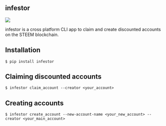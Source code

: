 ## infestor

<img src="https://steemitimages.com/p/C3TZR1g81UNaPs7vzNXHueW5ZM76DSHWEY7onmfLxcK2iPZP7xUgX7ew6iQA4kLF9kUR6ZUFws35JpoWaXbCP13VMZpme1gd1TwaNwuJdLF4VdytcNVvhdx?format=match&mode=fit">

infestor is a cross platform CLI app to claim and create
discounted accounts on the STEEM blockchain.

## Installation

```
$ pip install infestor
```

## Claiming discounted accounts

```
$ infestor claim_account --creator <your_account>
```

## Creating accounts

```
$ infestor create_account --new-account-name <your_new_account> --creator <your_main_account>
```


